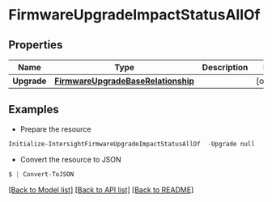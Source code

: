 # FirmwareUpgradeImpactStatusAllOf
## Properties

Name | Type | Description | Notes
------------ | ------------- | ------------- | -------------
**Upgrade** | [**FirmwareUpgradeBaseRelationship**](FirmwareUpgradeBaseRelationship.md) |  | [optional] 

## Examples

- Prepare the resource
```powershell
Initialize-IntersightFirmwareUpgradeImpactStatusAllOf  -Upgrade null
```

- Convert the resource to JSON
```powershell
$ | Convert-ToJSON
```

[[Back to Model list]](../README.md#documentation-for-models) [[Back to API list]](../README.md#documentation-for-api-endpoints) [[Back to README]](../README.md)

